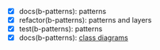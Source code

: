 - [x] docs(b-patterns): patterns
- [x] refactor(b-patterns): patterns and layers
- [x] test(b-patterns): patterns
- [x] docs(b-patterns): [class diagrams](https://yuml.me/academiabinaria/b-patterns.jpg)
